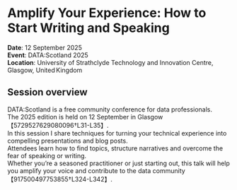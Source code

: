 # Amplify Your Experience: How to Start Writing and Speaking

**Date**: 12 September 2025  
**Event**: DATA:Scotland 2025  
**Location**: University of Strathclyde Technology and Innovation Centre, Glasgow, United Kingdom  

## Session overview

DATA:Scotland is a free community conference for data professionals.  
The 2025 edition is held on 12 September in Glasgow【5729527629080096†L31-L35】.  
In this session I share techniques for turning your technical experience into compelling presentations and blog posts.  
Attendees learn how to find topics, structure narratives and overcome the fear of speaking or writing.  
Whether you’re a seasoned practitioner or just starting out, this talk will help you amplify your voice and contribute to the data community【917500497753855†L324-L342】.
